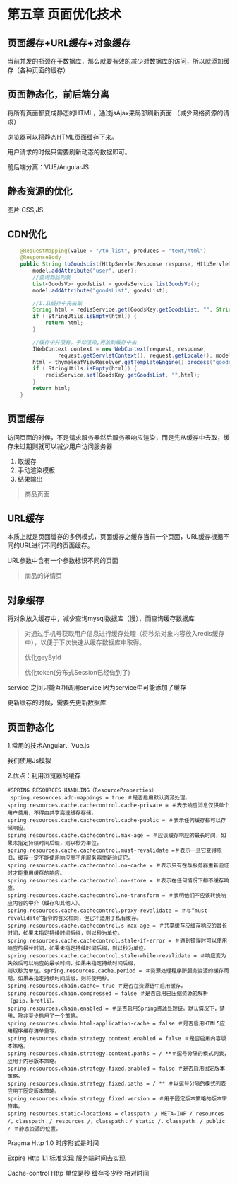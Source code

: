 # 第五章 页面优化技术



## 页面缓存+URL缓存+对象缓存

当前并发的瓶颈在于数据库，那么就要有效的减少对数据库的访问，所以就添加缓存（各种页面的缓存）



## 页面静态化，前后端分离

将所有页面都变成静态的HTML，通过jsAjax来局部刷新页面 （减少网络资源的请求）

浏览器可以将静态HTML页面缓存下来。

用户请求的时候只需要刷新动态的数据即可。



前后端分离：VUE/AngularJS



## 静态资源的优化

图片 CSS,JS

## CDN优化







```java
    @RequestMapping(value = "/to_list", produces = "text/html")
    @ResponseBody
    public String toGoodsList(HttpServletResponse response, HttpServletRequest request, SecKillUser user, Model model) {
        model.addAttribute("user", user);
        //查询商品列表
        List<GoodsVo> goodsList = goodsService.listGoodsVo();
        model.addAttribute("goodsList", goodsList);

        //1.从缓存中先去取
        String html = redisService.get(GoodsKey.getGoodsList, "", String.class);
        if (!StringUtils.isEmpty(html)) {
            return html;
        }

        //缓存中并没有，手动渲染,再放到缓存中去
        IWebContext context = new WebContext(request, response,
                request.getServletContext(), request.getLocale(), model.asMap());
        html = thymeleafViewResolver.getTemplateEngine().process("goods_list", context);
        if (!StringUtils.isEmpty(html)) {
            redisService.set(GoodsKey.getGoodsList, "",html);
        }
        return html;
    }
```





## 页面缓存

访问页面的时候，不是请求服务器然后服务器响应渲染，而是先从缓存中去取，缓存未过期则就可以减少用户访问服务器

1. 取缓存
2. 手动渲染模板
3. 结果输出

> 商品页面

## URL缓存



本质上就是页面缓存的多例模式，页面缓存之缓存当前一个页面，URL缓存根据不同的URL进行不同的页面缓存。

URL参数中含有一个参数标识不同的页面

> 商品的详情页



## 对象缓存

将对象放入缓存中，减少查询mysql数据库（慢），而查询缓存数据库

> 对通过手机号获取用户信息进行缓存处理（将秒杀对象内容放入redis缓存中），以便于下次快速从缓存数据库中取得。
>
> 优化geyById
>
> 优化token(分布式Session已经做到了)



service 之间只能互相调用service 因为service中可能添加了缓存



更新缓存的时候，需要先更新数据库

## 页面静态化

1.常用的技术Angular、Vue.js

我们使用Js模拟

2.优点：利用浏览器的缓存





```
#SPRING RESOURCES HANDLING（ResourceProperties）
 spring.resources.add-mappings = true ＃是否启用默认资源处理。
spring.resources.cache.cachecontrol.cache-private = ＃表示响应消息仅供单个用户使用，不得由共享高速缓存存储。
spring.resources.cache.cachecontrol.cache-public = ＃表示任何缓存都可以存储响应。
spring.resources.cache.cachecontrol.max-age = ＃应该缓存响应的最长时间，如果未指定持续时间后缀，则以秒为单位。
spring.resources.cache.cachecontrol.must-revalidate =＃表示一旦它变得陈旧，缓存一定不能使用响应而不用服务器重新验证它。
spring.resources.cache.cachecontrol.no-cache = ＃表示只有在与服务器重新验证时才能重用缓存的响应。
spring.resources.cache.cachecontrol.no-store = ＃表示在任何情况下都不缓存响应。
spring.resources.cache.cachecontrol.no-transform = ＃表明他们不应该转换响应内容的中介（缓存和其他人）。
spring.resources.cache.cachecontrol.proxy-revalidate = ＃与“must-revalidate”指令的含义相同，但它不适用于私有缓存。
spring.resources.cache.cachecontrol.s-max-age = ＃共享缓存应缓存响应的最长时间，如果未指定持续时间后缀，则以秒为单位。
spring.resources.cache.cachecontrol.stale-if-error = ＃遇到错误时可以使用响应的最长时间，如果未指定持续时间后缀，则以秒为单位。
spring.resources.cache.cachecontrol.stale-while-revalidate = ＃响应变为失效后可以响应的最长时间，如果未指定持续时间后缀，
则以秒为单位。spring.resources.cache.period = ＃资源处理程序所服务资源的缓存周期。如果未指定持续时间后缀，则将使用秒。
spring.resources.chain.cache= true ＃是否在资源链中启用缓存。
spring.resources.chain.compressed = false ＃是否启用已压缩资源的解析（gzip，brotli）。
spring.resources.chain.enabled = ＃是否启用Spring资源处理链。默认情况下，禁用，除非至少启用了一个策略。
spring.resources.chain.html-application-cache = false ＃是否启用HTML5应用程序缓存清单重写。
spring.resources.chain.strategy.content.enabled = false ＃是否启用内容版本策略。
spring.resources.chain.strategy.content.paths = / **＃逗号分隔的模式列表，应用于内容版本策略。
spring.resources.chain.strategy.fixed.enabled = false ＃是否启用固定版本策略。
spring.resources.chain.strategy.fixed.paths = / ** ＃以逗号分隔的模式列表应用于固定版本策略。
spring.resources.chain.strategy.fixed.version = ＃用于固定版本策略的版本字符串。
spring.resources.static-locations = classpath：/ META-INF / resources /，classpath：/ resources /，classpath：/ static /，classpath：/ public / ＃静态资源的位置。
```



Pragma Http 1.0 时序形式是时间

Expire Http 1.1 标准实现 服务端时间去实现

Cache-control  Http 单位是秒 缓存多少秒 相对时间



